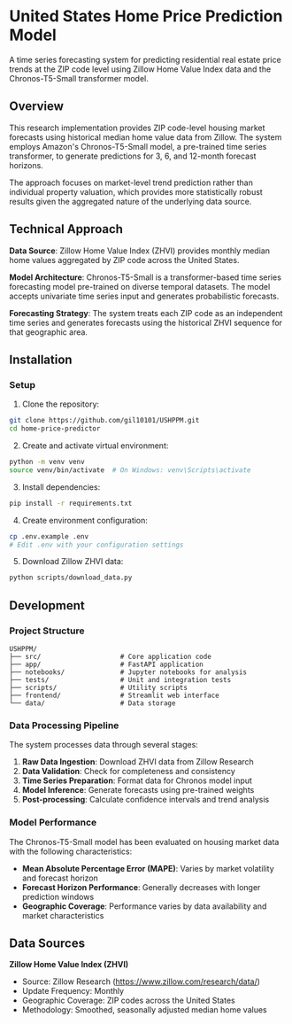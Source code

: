 # United States Home Price Prediction Model

A time series forecasting system for predicting residential real estate price trends at the ZIP code level using Zillow Home Value Index data and the Chronos-T5-Small transformer model.

## Overview

This research implementation provides ZIP code-level housing market forecasts using historical median home value data from Zillow. The system employs Amazon's Chronos-T5-Small model, a pre-trained time series transformer, to generate predictions for 3, 6, and 12-month forecast horizons.

The approach focuses on market-level trend prediction rather than individual property valuation, which provides more statistically robust results given the aggregated nature of the underlying data source.

## Technical Approach

**Data Source**: Zillow Home Value Index (ZHVI) provides monthly median home values aggregated by ZIP code across the United States.

**Model Architecture**: Chronos-T5-Small is a transformer-based time series forecasting model pre-trained on diverse temporal datasets. The model accepts univariate time series input and generates probabilistic forecasts.

**Forecasting Strategy**: The system treats each ZIP code as an independent time series and generates forecasts using the historical ZHVI sequence for that geographic area.

## Installation

### Setup

1. Clone the repository:
```bash
git clone https://github.com/gil10101/USHPPM.git
cd home-price-predictor
```

2. Create and activate virtual environment:
```bash
python -m venv venv
source venv/bin/activate  # On Windows: venv\Scripts\activate
```

3. Install dependencies:
```bash
pip install -r requirements.txt
```

4. Create environment configuration:
```bash
cp .env.example .env
# Edit .env with your configuration settings
```

5. Download Zillow ZHVI data:
```bash
python scripts/download_data.py
```

## Development

### Project Structure

```
USHPPM/
├── src/                    # Core application code
├── app/                    # FastAPI application
├── notebooks/              # Jupyter notebooks for analysis
├── tests/                  # Unit and integration tests
├── scripts/                # Utility scripts
├── frontend/               # Streamlit web interface
└── data/                   # Data storage
```

### Data Processing Pipeline

The system processes data through several stages:

1. **Raw Data Ingestion**: Download ZHVI data from Zillow Research
2. **Data Validation**: Check for completeness and consistency
3. **Time Series Preparation**: Format data for Chronos model input
4. **Model Inference**: Generate forecasts using pre-trained weights
5. **Post-processing**: Calculate confidence intervals and trend analysis

### Model Performance

The Chronos-T5-Small model has been evaluated on housing market data with the following characteristics:

- **Mean Absolute Percentage Error (MAPE)**: Varies by market volatility and forecast horizon
- **Forecast Horizon Performance**: Generally decreases with longer prediction windows
- **Geographic Coverage**: Performance varies by data availability and market characteristics

## Data Sources

**Zillow Home Value Index (ZHVI)**
- Source: Zillow Research (https://www.zillow.com/research/data/)
- Update Frequency: Monthly
- Geographic Coverage: ZIP codes across the United States
- Methodology: Smoothed, seasonally adjusted median home values
